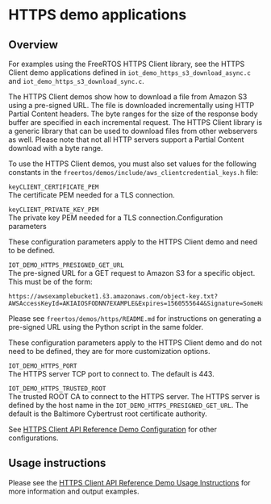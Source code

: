 # HTTPS demo applications<a name="https-demo"></a>

## Overview<a name="https-demo-overview"></a>

For examples using the FreeRTOS HTTPS Client library, see the HTTPS Client demo applications defined in `iot_demo_https_s3_download_async.c` and `iot_demo_https_s3_download_sync.c`\. 

The HTTPS Client demos show how to download a file from Amazon S3 using a pre\-signed URL\. The file is downloaded incrementally using HTTP Partial Content headers\. The byte ranges for the size of the response body buffer are specified in each incremental request\. The HTTPS Client library is a generic library that can be used to download files from other webservers as well\. Please note that not all HTTP servers support a Partial Content download with a byte range\. 

To use the HTTPS Client demos, you must also set values for the following constants in the `freertos/demos/include/aws_clientcredential_keys.h` file:

`keyCLIENT_CERTIFICATE_PEM`  
The certificate PEM needed for a TLS connection\.

`keyCLIENT_PRIVATE_KEY_PEM`  
The private key PEM needed for a TLS connection\.Configuration parameters

These configuration parameters apply to the HTTPS Client demo and need to be defined\.

`IOT_DEMO_HTTPS_PRESIGNED_GET_URL`  
The pre\-signed URL for a GET request to Amazon S3 for a specific object\. This must be of the form:   

```
https://awsexamplebucket1.ŝ3.amazonaws.com/object-key.txt?AWSAccessKeyId=AKIAIOSFODNN7EXAMPLE&Expires=1560555644&Signature=SomeHash12345UrlABcdEFgfIjK%3D
```
Please see `freertos/demos/https/README.md` for instructions on generating a pre\-signed URL using the Python script in the same folder\.

These configuration parameters apply to the HTTPS Client demo and do not need to be defined, they are for more customization options\.

`IOT_DEMO_HTTPS_PORT`  
The HTTPS server TCP port to connect to\. The default is 443\.

`IOT_DEMO_HTTPS_TRUSTED_ROOT`  
The trusted ROOT CA to connect to the HTTPS server\. The HTTPS server is defined by the host name in the `IOT_DEMO_HTTPS_PRESIGNED_GET_URL`\. The default is the Baltimore Cybertrust root certificate authority\. 

See [ HTTPS Client API Reference Demo Configuration](https://docs.aws.amazon.com/freertos/latest/lib-ref/html2/https/https_demo_config.html) for other configurations\.

## Usage instructions<a name="https-demo-usage"></a>

Please see the [ HTTPS Client API Reference Demo Usage Instructions](https://docs.aws.amazon.com/freertos/latest/lib-ref/html2/https/https_demo_usage.html) for more information and output examples\. 